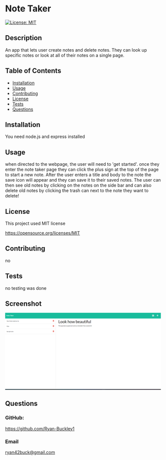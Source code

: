 # Note Taker

[![License: MIT](https://img.shields.io/badge/License-MIT-yellow.svg)](https://opensource.org/licenses/MIT)

## Description

An app that lets user create notes and delete notes. They can look up specific notes or look at all of their notes on a single page.

## Table of Contents

- [Installation](#installation)
- [Usage](#usage)
- [Contributing](#contributing)
- [License](#license)
- [Tests](#tests)
- [Questions](#questions)

## Installation

You need node.js and express installed

## Usage

when directed to the webpage, the user will need to 'get started'. once they enter the note taker page they can click the plus sign at the top of the page to start a new note. After the user enters a title and body to the note the save icon will appear and they can save it to their saved notes. The user can then see old notes by clicking on the notes on the side bar and can also delete old notes by clicking the trash can next to the note they want to delete!

## License

This project used MIT license

https://opensource.org/licenses/MIT

## Contributing

no

## Tests

no testing was done

## Screenshot

<img src ="assets\images\note-taker-ss.png">

## Questions

### GitHub:

https://github.com/Ryan-Buckley1

### Email

ryan42buck@gmail.com
